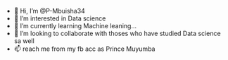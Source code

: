 - 👋 Hi, I’m @P-Mbuisha34
- 👀 I’m interested in Data science
- 🌱 I’m currently learning Machine leaning...
- 💞️ I’m looking to collaborate with thoses who have studied Data science sa well
- 📫 reach me from my fb acc as Prince Muyumba

<!---
P-Mbuisha34/P-Mbuisha34 is a ✨ special ✨ repository because its `README.md` (this file) appears on your GitHub profile.
You can click the Preview link to take a look at your changes.
--->
